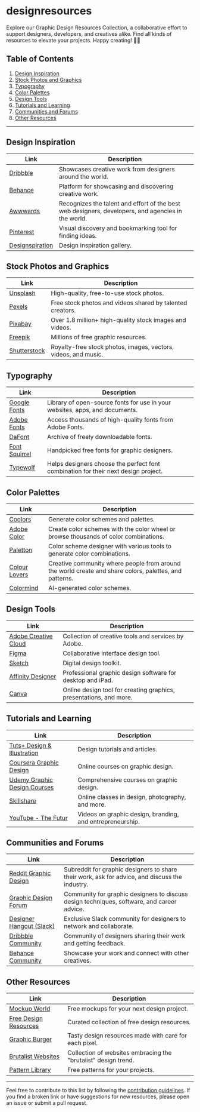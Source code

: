 # designresources
Explore our Graphic Design Resources Collection, a collaborative effort to support designers, developers, and creatives alike. Find all kinds of resources to elevate your projects. Happy creating! 🎨✨

## Table of Contents

1. [Design Inspiration](#design-inspiration)
2. [Stock Photos and Graphics](#stock-photos-and-graphics)
3. [Typography](#typography)
4. [Color Palettes](#color-palettes)
5. [Design Tools](#design-tools)
6. [Tutorials and Learning](#tutorials-and-learning)
7. [Communities and Forums](#communities-and-forums)
8. [Other Resources](#other-resources)

---

## Design Inspiration

| Link                                           | Description                                   |
| ---------------------------------------------- | --------------------------------------------- |
| [Dribbble](https://dribbble.com/)              | Showcases creative work from designers around the world. |
| [Behance](https://www.behance.net/)            | Platform for showcasing and discovering creative work. |
| [Awwwards](https://www.awwwards.com/)          | Recognizes the talent and effort of the best web designers, developers, and agencies in the world. |
| [Pinterest](https://www.pinterest.com/)        | Visual discovery and bookmarking tool for finding ideas. |
| [Designspiration](https://www.designspiration.com/) | Design inspiration gallery. |

## Stock Photos and Graphics

| Link                                           | Description                                   |
| ---------------------------------------------- | --------------------------------------------- |
| [Unsplash](https://unsplash.com/)              | High-quality, free-to-use stock photos.      |
| [Pexels](https://www.pexels.com/)              | Free stock photos and videos shared by talented creators. |
| [Pixabay](https://pixabay.com/)                | Over 1.8 million+ high-quality stock images and videos. |
| [Freepik](https://www.freepik.com/)            | Millions of free graphic resources.           |
| [Shutterstock](https://www.shutterstock.com/)  | Royalty-free stock photos, images, vectors, videos, and music. |

## Typography

| Link                                           | Description                                   |
| ---------------------------------------------- | --------------------------------------------- |
| [Google Fonts](https://fonts.google.com/)      | Library of open-source fonts for use in your websites, apps, and documents. |
| [Adobe Fonts](https://fonts.adobe.com/)        | Access thousands of high-quality fonts from Adobe Fonts. |
| [DaFont](https://www.dafont.com/)              | Archive of freely downloadable fonts.         |
| [Font Squirrel](https://www.fontsquirrel.com/) | Handpicked free fonts for graphic designers.  |
| [Typewolf](https://www.typewolf.com/)          | Helps designers choose the perfect font combination for their next design project. |

## Color Palettes

| Link                                           | Description                                   |
| ---------------------------------------------- | --------------------------------------------- |
| [Coolors](https://coolors.co/)                | Generate color schemes and palettes.         |
| [Adobe Color](https://color.adobe.com/)        | Create color schemes with the color wheel or browse thousands of color combinations. |
| [Paletton](https://paletton.com/)              | Color scheme designer with various tools to generate color combinations. |
| [Colour Lovers](https://www.colourlovers.com/) | Creative community where people from around the world create and share colors, palettes, and patterns. |
| [Colormind](http://colormind.io/)              | AI-generated color schemes.                  |

## Design Tools

| Link                                           | Description                                   |
| ---------------------------------------------- | --------------------------------------------- |
| [Adobe Creative Cloud](https://www.adobe.com/creativecloud.html) | Collection of creative tools and services by Adobe. |
| [Figma](https://www.figma.com/)                | Collaborative interface design tool.         |
| [Sketch](https://www.sketch.com/)              | Digital design toolkit.                      |
| [Affinity Designer](https://affinity.serif.com/en-us/designer/) | Professional graphic design software for desktop and iPad. |
| [Canva](https://www.canva.com/)                | Online design tool for creating graphics, presentations, and more. |

## Tutorials and Learning

| Link                                           | Description                                   |
| ---------------------------------------------- | --------------------------------------------- |
| [Tuts+ Design & Illustration](https://design.tutsplus.com/) | Design tutorials and articles.               |
| [Coursera Graphic Design](https://www.coursera.org/courses?query=graphic%20design) | Online courses on graphic design.            |
| [Udemy Graphic Design Courses](https://www.udemy.com/topic/graphic-design/) | Comprehensive courses on graphic design.    |
| [Skillshare](https://www.skillshare.com/)      | Online classes in design, photography, and more. |
| [YouTube - The Futur](https://www.youtube.com/user/TheSkoolRocks) | Videos on graphic design, branding, and entrepreneurship. |

## Communities and Forums

| Link                                           | Description                                   |
| ---------------------------------------------- | --------------------------------------------- |
| [Reddit Graphic Design](https://www.reddit.com/r/graphic_design/) | Subreddit for graphic designers to share their work, ask for advice, and discuss the industry. |
| [Graphic Design Forum](https://www.graphicdesignforum.com/) | Community for graphic designers to discuss design techniques, software, and career advice. |
| [Designer Hangout (Slack)](https://www.designerhangout.co/) | Exclusive Slack community for designers to network and collaborate. |
| [Dribbble Community](https://dribbble.com/community) | Community of designers sharing their work and getting feedback. |
| [Behance Community](https://www.behance.net/galleries) | Showcase your work and connect with other creatives. |

## Other Resources

| Link                                           | Description                                   |
| ---------------------------------------------- | --------------------------------------------- |
| [Mockup World](https://www.mockupworld.co/)    | Free mockups for your next design project.   |
| [Free Design Resources](https://freedesignresources.net/) | Curated collection of free design resources. |
| [Graphic Burger](http://graphicburger.com/)    | Tasty design resources made with care for each pixel. |
| [Brutalist Websites](https://brutalistwebsites.com/) | Collection of websites embracing the "brutalist" design trend. |
| [Pattern Library](http://thepatternlibrary.com/) | Free patterns for your projects.             |

---

Feel free to contribute to this list by following the [contribution guidelines](CONTRIBUTING.md). If you find a broken link or have suggestions for new resources, please open an issue or submit a pull request.
